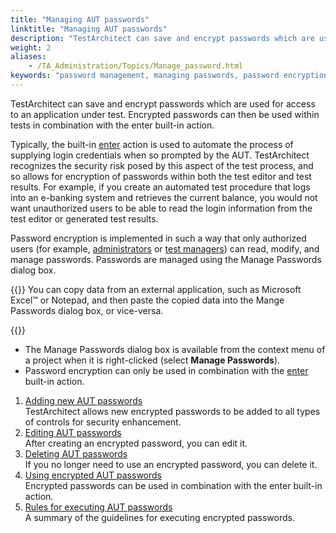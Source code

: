 ```yaml
--- 
title: "Managing AUT passwords"
linktitle: "Managing AUT passwords"
description: "TestArchitect can save and encrypt passwords which are used for access to an application under test. Encrypted passwords can then be used within tests in combination with the enter built-in action."
weight: 2
aliases: 
    - /TA_Administration/Topics/Manage_password.html
keywords: "password management, managing passwords, password encryption, encrypting password"
---
```


TestArchitect can save and encrypt passwords which are used for access to an application under test. Encrypted passwords can then be used within tests in combination with the enter built-in action.

Typically, the built-in [enter](/TA_Automation/Topics/bia_enter.html) action is used to automate the process of supplying login credentials when so prompted by the AUT. TestArchitect recognizes the security risk posed by this aspect of the test process, and so allows for encryption of passwords within both the test editor and test results. For example, if you create an automated test procedure that logs into an e-banking system and retrieves the current balance, you would not want unauthorized users to be able to read the login information from the test editor or generated test results.

Password encryption is implemented in such a way that only authorized users \(for example, [administrators](/TA_Administration/Topics/User_administration.html) or [test managers](/TA_Administration/Topics/User_administration.html)\) can read, modify, and manage passwords. Passwords are managed using the Manage Passwords dialog box.

{{<tip>}} You can copy data from an external application, such as Microsoft Excel™ or Notepad, and then paste the copied data into the Mange Passwords dialog box, or vice-versa.

{{<note>}}

-   The Manage Passwords dialog box is available from the context menu of a project when it is right-clicked \(select **Manage Passwords**\).
-   Password encryption can only be used in combination with the [enter](/TA_Automation/Topics/bia_enter.html) built-in action.

1.  [Adding new AUT passwords](/TA_Administration/Topics/Manage_password_add.html)  
TestArchitect allows new encrypted passwords to be added to all types of controls for security enhancement.
2.  [Editing AUT passwords](/TA_Administration/Topics/Manage_password_edit.html)  
After creating an encrypted password, you can edit it.
3.  [Deleting AUT passwords](/TA_Administration/Topics/Manage_password_delete.html)  
If you no longer need to use an encrypted password, you can delete it.
4.  [Using encrypted AUT passwords](/TA_Administration/Topics/Manage_password_usage.html)  
Encrypted passwords can be used in combination with the enter built-in action.
5.  [Rules for executing AUT passwords](/TA_Administration/Topics/Manage_password_graphical_summary.html)  
A summary of the guidelines for executing encrypted passwords.



